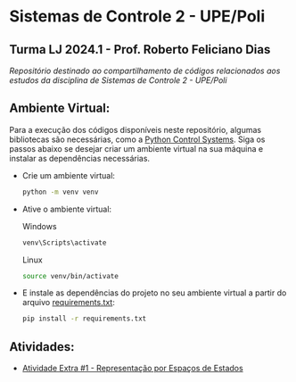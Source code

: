 # **Sistemas de Controle 2 - UPE/Poli**
## Turma LJ 2024.1 - Prof. Roberto Feliciano Dias

*Repositório destinado ao compartilhamento de códigos relacionados aos estudos da disciplina de Sistemas de Controle 2 - UPE/Poli*

## **Ambiente Virtual:**
Para a execução dos códigos disponíveis neste repositório, algumas bibliotecas são necessárias, como a [Python Control Systems](https://python-control.readthedocs.io/). Siga os passos abaixo se desejar criar um ambiente virtual na sua máquina e instalar as dependências necessárias.

- Crie um ambiente virtual:
    ```cmd
    python -m venv venv
    ```

- Ative o ambiente virtual:
    
    Windows
    ```cmd
    venv\Scripts\activate
    ```
    Linux
    ```bash
    source venv/bin/activate
    ```

- E instale as dependências do projeto no seu ambiente virtual a partir do arquivo [requirements.txt](requirements.txt):
    ```cmd
    pip install -r requirements.txt
    ```

## **Atividades:**

- [Atividade Extra #1 - Representação por Espaços de Estados](/atividade_extra_01/README.md)
